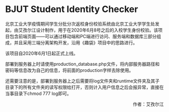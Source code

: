 # BJUT Student Identity Checker

北京工业大学疫情期间学生分批分次返校身份校验系统由北京工业大学学生处发起，由艾孜尔江设计制作，用于在2020年6月8号之后的入校学生身份校验。该项目包含前端页面——可以通过移动端和PC端进行访问、服务端和数据库三部分组成，并且采用三端分离架构开发，沿用《趣袋》项目中的思路进行。

该项目自2020年6月1日起正式上线。



部署到服务器上时请使用production_database.php文件，将内部服务器路径和密码等信息改为自己的信息，将前面的production字样去除使用。

还需要注意的是，部署到服务器上之后需要将log文件夹和runtime文件夹及其子目录下的所有文件夹的读写权限给打开，否则计入用户信息之后会报异常，直接在当事目录下chmod 777 log即可。





<p align="right">作者：艾孜尔江</p>

